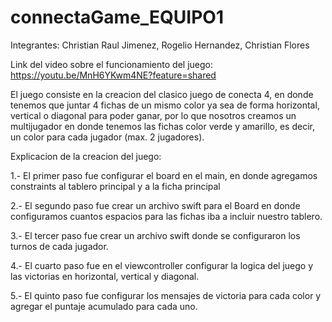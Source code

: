 # connectaGame_EQUIPO1
Integrantes: Christian Raul Jimenez, Rogelio Hernandez, Christian Flores

Link del video sobre el funcionamiento del juego:
https://youtu.be/MnH6YKwm4NE?feature=shared

El juego consiste en la creacion del clasico juego de conecta 4, en donde tenemos que juntar 4 fichas de un mismo color
ya sea de forma horizontal, vertical o diagonal para poder ganar, por lo que nosotros creamos un multijugador en donde tenemos las fichas color verde
y amarillo, es decir, un color para cada jugador (max. 2 jugadores).

Explicacion de la creacion del juego:

1.- El primer paso fue configurar el board en el main, en donde agregamos constraints al tablero principal y a la ficha
principal

2.- El segundo paso fue crear un archivo swift para el Board en donde configuramos cuantos espacios para las fichas
iba a incluir nuestro tablero.

3.- El tercer paso fue crear un archivo swift donde se configuraron los turnos de cada jugador.

4.- El cuarto paso fue en el viewcontroller configurar la logica del juego y las victorias en horizontal, vertical y 
diagonal.

5.- El quinto paso fue configurar los mensajes de victoria para cada color y agregar el puntaje acumulado para cada uno.

